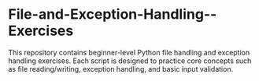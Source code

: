 # File-and-Exception-Handling--Exercises
This repository contains beginner-level Python file handling and exception handling exercises. Each script is designed to practice core concepts such as file reading/writing, exception handling, and basic input validation.
